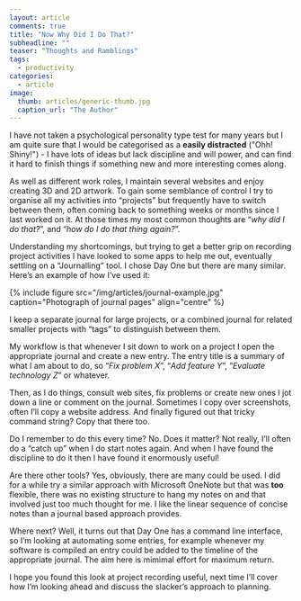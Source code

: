 ```yaml
---
layout: article
comments: true
title: "Now Why Did I Do That?"
subheadline: ""
teaser: "Thoughts and Ramblings"
tags:
  - productivity
categories:
  - article
image:
  thumb: articles/generic-thumb.jpg
  caption_url: "The Author"
---
```


I have not taken a psychological personality type test for many years but I am quite sure that I would be categorised as a 
**easily distracted** ("Ohh! Shiny!") - I have lots of ideas but lack discipline and will power, and can find it hard to 
finish things if something new and more interesting comes along.

As well as different work roles, I maintain several websites and enjoy creating 3D and 2D artwork. To gain some 
semblance of control I try to organise all my activities into “projects" but frequently have to switch between them, 
often coming back to something weeks or months since I last worked on it. At those times my most common thoughts are 
“*why did I do that?*”, and “*how do I do that thing again?*”.

Understanding my shortcomings, but trying to get a better grip on recording project activities I have looked to 
some apps to help me out, eventually settling on a “Journalling” tool. I chose Day One but there are many similar. 
Here’s an example of how I’ve used it:

{% include figure src="/img/articles/journal-example.jpg" caption="Photograph of journal pages" align="centre" %}

I keep a separate journal for large projects, or a combined journal for related smaller projects with “tags” to 
distinguish between them.

My workflow is that whenever I sit down to work on a project I open the appropriate journal and create a new entry. 
The entry title is a summary of what I am about to do, so “*Fix problem X*”, “*Add feature Y*”, 
“*Evaluate technology Z*” or whatever.

Then, as I do things, consult web sites, fix problems or create new ones I jot down a line or comment on the journal. 
Sometimes I copy over screenshots, often I’ll copy a website address. And finally figured out that tricky 
command string? Copy that there too.

Do I remember to do this every time? No. Does it matter? Not really, I’ll often do a “catch up” when I do 
start notes again. And when I have found the discipline to do it then I have found it enormously useful!

Are there other tools? Yes, obviously, there are many could be used. I did for a while try a similar approach 
with Microsoft OneNote but that was <b>too</b> flexible, there was no existing structure to hang my notes 
on and that involved just too much thought for me. I like the linear sequence of concise notes than a 
journal based approach provides.

Where next? Well, it turns out that Day One has a command line interface, so I’m looking at automating 
some entries, for example whenever my software is compiled an entry could be added to the timeline of 
the appropriate journal. The aim here is mimimal effort for maximum return.

I hope you found this look at project recording useful, next time I’ll cover how I’m looking ahead and 
discuss the slacker’s approach to planning.
